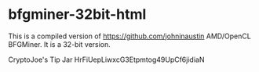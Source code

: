 # bfgminer-32bit-html

This is a compiled version of https://github.com/johninaustin AMD/OpenCL BFGMiner. It is a 32-bit version.

CryptoJoe's Tip Jar
HrFiUepLiwxcG3Etpmtog49UpCf6jidiaN
